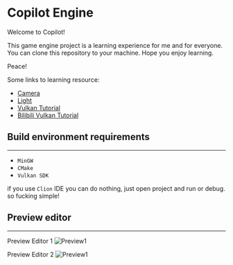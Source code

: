 # Copilot Engine

Welcome to Copilot!

This game engine project is a learning experience for me and for everyone. 
You can clone this repository to your machine. Hope you enjoy learning.

Peace!

Some links to learning resource:

- [Camera](https://learnopengl-cn.github.io/01%20Getting%20started/09%20Camera/)
- [Light](https://learnopengl-cn.github.io/02%20Lighting/01%20Colors/)
- [Vulkan Tutorial](https://geek-docs.com/vulkan)
- [Bilibili Vulkan Tutorial](https://www.bilibili.com/video/BV1Vu411R7cb/?spm_id_from=333.337.search-card.all.click)

## Build environment requirements

------------

- `MinGW`
- `CMake`
- `Vulkan SDK`

if you use `Clion` IDE you can do nothing, just open project and run or debug. so fucking simple!

## Preview editor

-----------

Preview Editor 1
![Preview1](https://github.com/vcredent/copilot/blob/master/document/references/editor-preview-1.png)

Preview Editor 2
![Preview1](https://github.com/vcredent/copilot/blob/master/document/references/editor-preview-2.png)

